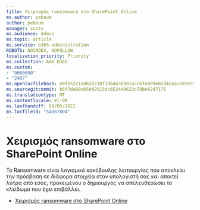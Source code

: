 ```yaml
---
title: Χειρισμός ransomware στο SharePoint Online
ms.author: pebaum
author: pebaum
manager: scotv
ms.audience: Admin
ms.topic: article
ms.service: o365-administration
ROBOTS: NOINDEX, NOFOLLOW
localization_priority: Priority
ms.collection: Adm_O365
ms.custom:
- "9000650"
- "2487"
ms.openlocfilehash: e0fe52c1ad62b218f1dbd43bb91acc6fe809e02d4caace87e59229b9fc9ec70c
ms.sourcegitcommit: b5f7da89a650d2915dc652449623c78be6247175
ms.translationtype: MT
ms.contentlocale: el-GR
ms.lasthandoff: 08/05/2021
ms.locfileid: "54067804"
---
```

# <a name="handling-ransomware-in-sharepoint-online"></a>Χειρισμός ransomware στο SharePoint Online

Το Ransomware είναι λογισμικό κακόβουλης λειτουργίας που αποκλείει την πρόσβαση σε διάφορα στοιχεία στον υπολογιστή σας και απαιτεί λύτρα από εσάς, προκειμένου ο δημιουργός να απελευθερώσει το κλείδωμα που έχει επιβάλλει.
- [Χειρισμός ransomware στο SharePoint Online](https://docs.microsoft.com/sharepoint/troubleshoot/security/handling-ransomware-in-sharepoint-online)
